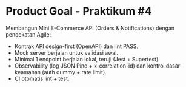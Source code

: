 # Product Goal - Praktikum #4

Membangun Mini E-Commerce API (Orders & Notifications) dengan pendekatan Agile:
- Kontrak API design-first (OpenAPI) dan lint PASS.
- Mock server berjalan untuk validasi awal.
- Minimal 1 endpoint berjalan lokal, teruji (Jest + Supertest).
- Observability (log JSON Pino + x-correlation-id) dan kontrol dasar keamanan (auth dummy + rate limit).
- CI otomatis lint + test.